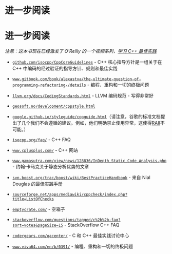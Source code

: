 # 进一步阅读

# 进一步阅读

*注意：这本书现在已经激发了 O'Reilly 的一个视频系列，[学习 C++ 最佳实践](http://shop.oreilly.com/product/0636920049814.do)*

+   [`github.com/isocpp/CppCoreGuidelines`](https://github.com/isocpp/CppCoreGuidelines) - C++ 核心指导方针是一组关于在 C++ 中编码的经过验证的指导方针、规则和最佳实践

+   [`www.gitbook.com/book/alexastva/the-ultimate-question-of-programming-refactoring-/details`](https://www.gitbook.com/book/alexastva/the-ultimate-question-of-programming-refactoring-/details) - 编程、重构和一切的终极问题

+   [`llvm.org/docs/CodingStandards.html`](http://llvm.org/docs/CodingStandards.html) - LLVM 编码规范 - 写得非常好

+   [`geosoft.no/development/cppstyle.html`](http://geosoft.no/development/cppstyle.html)

+   [`google.github.io/styleguide/cppguide.html`](https://google.github.io/styleguide/cppguide.html)（请注意，谷歌的标准文档提出了几个我们不会遵循的建议。例如，他们明确禁止使用异常，这使得[RAII](http://blog2.emptycrate.com/content/nobody-understands-c-part-2-raii)不可能。）

+   [`isocpp.org/faq/`](https://isocpp.org/faq/) - C++ FAQ

+   [`www.cplusplus.com/`](http://www.cplusplus.com/) - C++ 网站

+   [`www.gamasutra.com/view/news/128836/InDepth_Static_Code_Analysis.php`](http://www.gamasutra.com/view/news/128836/InDepth_Static_Code_Analysis.php) - 约翰·卡马克关于静态分析优势的文章

+   [`svn.boost.org/trac/boost/wiki/BestPracticeHandbook`](https://svn.boost.org/trac/boost/wiki/BestPracticeHandbook) - 来自 Nial Douglas 的最佳实践手册

+   [`sourceforge.net/apps/mediawiki/cppcheck/index.php?title=ListOfChecks`](http://sourceforge.net/apps/mediawiki/cppcheck/index.php?title=ListOfChecks)

+   [`emptycrate.com/`](http://emptycrate.com/) - 空箱子

+   [`stackoverflow.com/questions/tagged/c%2b%2b-faq?sort=votes&pageSize=15`](http://stackoverflow.com/questions/tagged/c%2b%2b-faq?sort=votes&pageSize=15) - StackOverflow C++ FAQ

+   [`codergears.com/qacenter/`](http://codergears.com/qacenter/) - C 和 C++ 最佳实践讨论中心

+   [`www.viva64.com/en/b/0391/`](http://www.viva64.com/en/b/0391/) - 编程、重构和一切的终极问题
